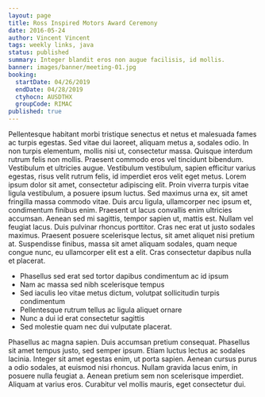 ```yaml
---
layout: page
title: Ross Inspired Motors Award Ceremony
date: 2016-05-24
author: Vincent Vincent
tags: weekly links, java
status: published
summary: Integer blandit eros non augue facilisis, id mollis.
banner: images/banner/meeting-01.jpg
booking:
  startDate: 04/26/2019
  endDate: 04/28/2019
  ctyhocn: AUSDTHX
  groupCode: RIMAC
published: true
---
```

Pellentesque habitant morbi tristique senectus et netus et malesuada fames ac turpis egestas. Sed vitae dui laoreet, aliquam metus a, sodales odio. In non turpis elementum, mollis nisi ut, consectetur massa. Quisque interdum rutrum felis non mollis. Praesent commodo eros vel tincidunt bibendum. Vestibulum et ultricies augue. Vestibulum vestibulum, sapien efficitur varius egestas, risus velit rutrum felis, id imperdiet eros velit eget metus. Lorem ipsum dolor sit amet, consectetur adipiscing elit. Proin viverra turpis vitae ligula vestibulum, a posuere ipsum luctus. Sed maximus urna ex, sit amet fringilla massa commodo vitae. Duis arcu ligula, ullamcorper nec ipsum et, condimentum finibus enim. Praesent ut lacus convallis enim ultricies accumsan.
Aenean sed mi sagittis, tempor sapien ut, mattis est. Nullam vel feugiat lacus. Duis pulvinar rhoncus porttitor. Cras nec erat ut justo sodales maximus. Praesent posuere scelerisque lectus, sit amet aliquet nisi pretium at. Suspendisse finibus, massa sit amet aliquam sodales, quam neque congue nunc, eu ullamcorper elit est a elit. Cras consectetur dapibus nulla et placerat.

* Phasellus sed erat sed tortor dapibus condimentum ac id ipsum
* Nam ac massa sed nibh scelerisque tempus
* Sed iaculis leo vitae metus dictum, volutpat sollicitudin turpis condimentum
* Pellentesque rutrum tellus ac ligula aliquet ornare
* Nunc a dui id erat consectetur sagittis
* Sed molestie quam nec dui vulputate placerat.

Phasellus ac magna sapien. Duis accumsan pretium consequat. Phasellus sit amet tempus justo, sed semper ipsum. Etiam luctus lectus ac sodales lacinia. Integer sit amet egestas enim, ut porta sapien. Aenean cursus purus a odio sodales, at euismod nisi rhoncus. Nullam gravida lacus enim, in posuere nulla feugiat a. Aenean pretium sem non scelerisque imperdiet. Aliquam at varius eros. Curabitur vel mollis mauris, eget consectetur dui.
